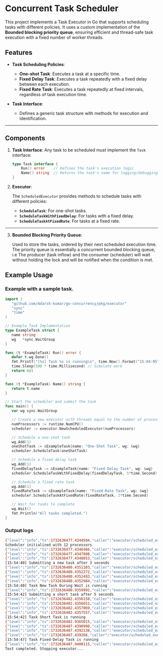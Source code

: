 # Concurrent Task Scheduler

This project implements a Task Executor in Go that supports scheduling tasks with different policies. It uses a custom implementation of the **Bounded blocking priority queue**, ensuring efficient and thread-safe task execution with a fixed number of worker threads.

## Features

- **Task Scheduling Policies**:
  - **One-shot Task**: Executes a task at a specific time.
  - **Fixed Delay Task**: Executes a task repeatedly with a fixed delay between each execution.
  - **Fixed Rate Task**: Executes a task repeatedly at fixed intervals, regardless of task execution time.

- **Task Interface**:
  - Defines a generic task structure with methods for execution and identification.

---

## Components 

1. **Task Interface**:
   Any task to be scheduled must implement the `Task` interface:

   ```go
   type Task interface {
       Run() error    // Defines the task's execution logic
       Name() string  // Returns the task's name for logging/debugging
   }
2. **Executor**:

    The `ScheduledExecutor` provides methods to schedule tasks with different policies:

    - **`ScheduleTask`**: For one-shot tasks.
    - **`ScheduleTaskWithFixedDelay`**: For tasks with a fixed delay.
    - **`ScheduleTaskAtFixedRate`**: For tasks at a fixed rate.

---

3. **Bounded Blocking Priority Queue**:

    Used to store the tasks, ordered by their next scheduled execution time. The priority queue is essentially a concurrent bounded blocking queue, i.e The producer (task inflow) and the 
    consumer (scheduler) will wait without holding the lock and will be notified when the condition is met. 
  
## Example Usage

### Example with a sample task.

 ```go
import (
    "github.com/Adarsh-kumar/go-concurrency/pkg/executor"
    "sync"
    "time"
)

// Example Task Implementation
type ExampleTask struct {
    name string
    wg   *sync.WaitGroup
}

func (t *ExampleTask) Run() error {
    defer t.wg.Done()
    fmt.Printf("[%s] Task %s is running\n", time.Now().Format("15:04:05"), t.name)
    time.Sleep(500 * time.Millisecond) // Simulate work
    return nil
}

func (t *ExampleTask) Name() string {
    return t.name
}

// Start the scheduler and submit the task 
func main() {
    var wg sync.WaitGroup

    // Create a new executor with threads equal to the number of processors
    numProcessors := runtime.NumCPU()
    scheduler := executor.NewScheduledExecutor(numProcessors)

    // Schedule a one-shot task
    wg.Add(1)
    oneShotTask := &ExampleTask{name: "One-Shot Task", wg: &wg}
    scheduler.ScheduleTask(oneShotTask)

    // Schedule a fixed delay task
    wg.Add(1)
    fixedDelayTask := &ExampleTask{name: "Fixed-Delay Task", wg: &wg}
    scheduler.ScheduleTaskWithFixedDelay(fixedDelayTask, 5*time.Second)

    // Schedule a fixed rate task
    wg.Add(1)
    fixedRateTask := &ExampleTask{name: "Fixed-Rate Task", wg: &wg}
    scheduler.ScheduleTaskAtFixedRate(fixedRateTask, 2*time.Second)

    // Wait for tasks to complete
    wg.Wait()
    fmt.Println("All tasks completed.")
}
```

### Output logs
```bash
{"level":"info","ts":1732636477.4344504,"caller":"executor/scheduled_executor.go:23","msg":"Initializing ScheduledExecutor"}
Scheduler initialized with 12 processors
{"level":"info","ts":1732636477.4346466,"caller":"executor/scheduled_executor.go:49","msg":"Scheduling task with fixed delay: Fixed-Delay Task, delay: 10s"}
{"level":"info","ts":1732636477.4347808,"caller":"executor/scheduled_executor.go:93","msg":"Next task (Fixed-Delay Task) scheduled in 9.999916591s"}
{"level":"info","ts":1732636477.4348853,"caller":"executor/scheduled_executor.go:93","msg":"Next task (Fixed-Delay Task) scheduled in 9.999790563s"}
[15:54:40] Submitting a new task after 3 seconds
{"level":"info","ts":1732636480.4351103,"caller":"executor/scheduled_executor.go:36","msg":"Scheduling one-shot task: New Task During Wait"}
{"level":"info","ts":1732636480.4352272,"caller":"executor/scheduled_executor.go:88","msg":"Executing task: New Task During Wait"}
{"level":"info","ts":1732636480.4352493,"caller":"executor/scheduled_executor.go:93","msg":"Next task (Fixed-Delay Task) scheduled in 6.999428946s"}
{"level":"info","ts":1732636480.4352984,"caller":"executor/scheduled_executor.go:122","msg":"Running task: New Task During Wait"}
[15:54:40] Task New Task During Wait is running
{"level":"info","ts":1732636480.9359992,"caller":"executor/scheduled_executor.go:127","msg":"Task New Task During Wait completed successfully"}
[15:54:42] Submitting a short task after 5 seconds
{"level":"info","ts":1732636482.4356158,"caller":"executor/scheduled_executor.go:36","msg":"Scheduling one-shot task: Short Task"}
{"level":"info","ts":1732636482.4356651,"caller":"executor/scheduled_executor.go:88","msg":"Executing task: Short Task"}
{"level":"info","ts":1732636482.4357069,"caller":"executor/scheduled_executor.go:93","msg":"Next task (Fixed-Delay Task) scheduled in 4.998982194s"}
{"level":"info","ts":1732636482.4357557,"caller":"executor/scheduled_executor.go:122","msg":"Running task: Short Task"}
[15:54:42] Task Short Task is running
{"level":"info","ts":1732636482.9365015,"caller":"executor/scheduled_executor.go:127","msg":"Task Short Task completed successfully"}
{"level":"info","ts":1732636487.4390998,"caller":"executor/scheduled_executor.go:97","msg":"Scheduled time reached for task: Fixed-Delay Task"}
{"level":"info","ts":1732636487.4392138,"caller":"executor/scheduled_executor.go:88","msg":"Executing task: Fixed-Delay Task"}
{"level":"info","ts":1732636487.439266,"caller":"executor/scheduled_executor.go:122","msg":"Running task: Fixed-Delay Task"}
[15:54:47] Task Fixed-Delay Task is running
{"level":"info","ts":1732636487.9400115,"caller":"executor/scheduled_executor.go:127","msg":"Task Fixed-Delay Task completed successfully"}
Test completed. Stopping executor...




